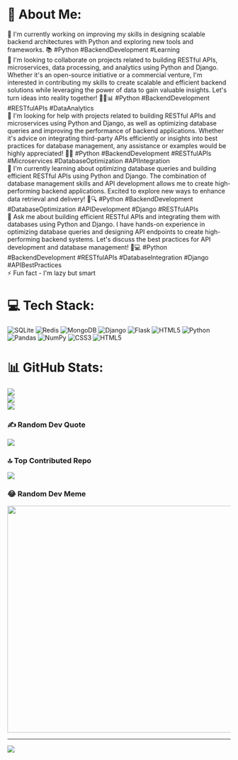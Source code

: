 # 💫 About Me:
🔭 I'm currently working on improving my skills in designing scalable backend architectures with Python and exploring new tools and frameworks. 📚 #Python #BackendDevelopment #Learning<br>👯 I'm looking to collaborate on projects related to building RESTful APIs, microservices, data processing, and analytics using Python and Django. Whether it's an open-source initiative or a commercial venture, I'm interested in contributing my skills to create scalable and efficient backend solutions while leveraging the power of data to gain valuable insights. Let's turn ideas into reality together! 🤝🚀📊 #Python #BackendDevelopment #RESTfulAPIs #DataAnalytics<br>🤝 I'm looking for help with projects related to building RESTful APIs and microservices using Python and Django, as well as optimizing database queries and improving the performance of backend applications. Whether it's advice on integrating third-party APIs efficiently or insights into best practices for database management, any assistance or examples would be highly appreciated! 🙏🤝 #Python #BackendDevelopment #RESTfulAPIs #Microservices #DatabaseOptimization #APIIntegration<br>🌱 I'm currently learning about optimizing database queries and building efficient RESTful APIs using Python and Django. The combination of database management skills and API development allows me to create high-performing backend applications. Excited to explore new ways to enhance data retrieval and delivery! 🚀🔍 #Python #BackendDevelopment #DatabaseOptimization #APIDevelopment #Django #RESTfulAPIs<br>💬 Ask me about building efficient RESTful APIs and integrating them with databases using Python and Django. I have hands-on experience in optimizing database queries and designing API endpoints to create high-performing backend systems. Let's discuss the best practices for API development and database management! 🤝💻 #Python #BackendDevelopment #RESTfulAPIs #DatabaseIntegration #Django #APIBestPractices<br>⚡ Fun fact - I'm lazy but smart


# 💻 Tech Stack:
![SQLite](https://img.shields.io/badge/sqlite-%2307405e.svg?style=for-the-badge&logo=sqlite&logoColor=white) ![Redis](https://img.shields.io/badge/redis-%23DD0031.svg?style=for-the-badge&logo=redis&logoColor=white) ![MongoDB](https://img.shields.io/badge/MongoDB-%234ea94b.svg?style=for-the-badge&logo=mongodb&logoColor=white) ![Django](https://img.shields.io/badge/django-%23092E20.svg?style=for-the-badge&logo=django&logoColor=white) ![Flask](https://img.shields.io/badge/flask-%23000.svg?style=for-the-badge&logo=flask&logoColor=white) ![HTML5](https://img.shields.io/badge/html5-%23E34F26.svg?style=for-the-badge&logo=html5&logoColor=white) ![Python](https://img.shields.io/badge/python-3670A0?style=for-the-badge&logo=python&logoColor=ffdd54) ![Pandas](https://img.shields.io/badge/pandas-%23150458.svg?style=for-the-badge&logo=pandas&logoColor=white) ![NumPy](https://img.shields.io/badge/numpy-%23013243.svg?style=for-the-badge&logo=numpy&logoColor=white) ![CSS3](https://img.shields.io/badge/css3-%231572B6.svg?style=for-the-badge&logo=css3&logoColor=white) ![HTML5](https://img.shields.io/badge/html5-%23E34F26.svg?style=for-the-badge&logo=html5&logoColor=white)
# 📊 GitHub Stats:
![](https://github-readme-stats.vercel.app/api?username=NazarSikora&theme=tokyonight&hide_border=false&include_all_commits=false&count_private=false)<br/>
![](https://github-readme-streak-stats.herokuapp.com/?user=NazarSikora&theme=tokyonight&hide_border=false)<br/>
![](https://github-readme-stats.vercel.app/api/top-langs/?username=NazarSikora&theme=tokyonight&hide_border=false&include_all_commits=false&count_private=false&layout=compact)

### ✍️ Random Dev Quote
![](https://quotes-github-readme.vercel.app/api?type=horizontal&theme=tokyonight)

### 🔝 Top Contributed Repo
![](https://github-contributor-stats.vercel.app/api?username=NazarSikora&limit=5&theme=tokyonight&combine_all_yearly_contributions=true)

### 😂 Random Dev Meme
<img src="https://rm.up.railway.app/" width="512px"/>

---
[![](https://visitcount.itsvg.in/api?id=NazarSikora&icon=0&color=0)](https://visitcount.itsvg.in)

<!-- Proudly created with GPRM ( https://gprm.itsvg.in ) -->
